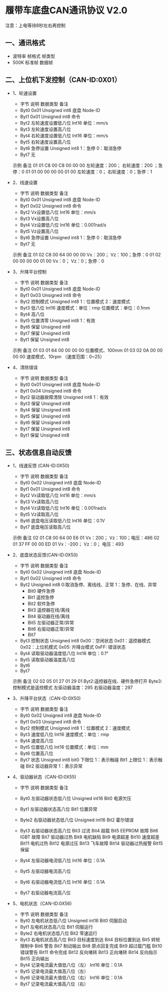 # 履带车底盘CAN通讯协议 V2.0

注意：上电等待8秒左右再控制

## 一、通讯格式

- 波特率	 帧格式	帧类型
- 500K	标准帧	数据帧

## 二、上位机下发控制（CAN-ID:0X01）

- 1、轮速设置
   - 字节	说明   	数据类型	        备注
   - Byt0	0x01	Unsigned int8	底盘 Node-ID
   - Byt1	0x01	Unsigned int8	命令
   - Byt2	左轮速度设置低八位  Int16	单位：mm/s
   - Byt3	左轮速度设置高八位		
   - Byt4	右轮速度设置低八位  Int16	单位：mm/s
   - Byt5	右轮速度设置高八位		
   - Byt6	急停设置	Unsigned int8	1：急停  0：取消急停
   - Byt7	无		

    示例	备注
    01 01 C8 00 C8 00 00 00	左轮速度：200； 右轮速度：200 ；急停：0
    01 01 00 00 00 00 01 00	左轮速度：0； 右轮速度：0；急停：1

- 2、线速设置
   - 字节	说明	数据类型	备注
   - Byt0	0x01	Unsigned int8	底盘 Node-ID
   - Byt1	0x02	Unsigned int8	命令
   - Byt2	Vx设置低八位	Int16	单位：mm/s
   - Byt3	Vx设置高八位		
   - Byt4	Vz设置低八位	Int16	单位：0.001rad/s
   - Byt5	Vz设置高八位		
   - Byt6	急停设置  Unsigned int8	1：急停  0：取消急停
   - Byt7	无		

    示例	备注
    01 02 C8 00 64 00 00 00	Vx：200； Vz：100；急停：0
    01 02 00 00 00 00 01 00	Vx：0； Vz：0；急停：0

- 3、升降平台控制
   - 字节	说明	数据类型	备注
   - Byt0	0x01	Unsigned int8	底盘 Node-ID
   - Byt1	0x03	Unsigned int8	命令
   - Byt2	控制模式	Unsigned int8	1：位置模式 2：速度模式
   - Byt3	低八位	Int16	        速度模式：单位：rmp 位置模式：单位：0.1mm
   - Byt4	高八位		
   - Byt5	位置清零	Unsigned int8	1：有效
   - Byt6	保留	Unsigned int8	
   - Byt7	保留  	Unsigned int8	
   - Byt1	保留	Unsigned int8	

    示例	备注
    01 03 01 64 00 00 00 00	位置模式、100mm
    01 03 02 0A 00 00 00 00	速度模式、10rpm （速度范围：0~25）

- 4、清除错误
   - 字节	说明	    数据类型	        备注
   - Byt0	0x01	Unsigned int8	底盘 Node-ID
   - Byt1	0x04	Unsigned int8	命令
   - Byt2	驱动器故障清除	Unsigned int8	1：有效
   - Byt3	保留	    Unsigned int8	
   - Byt4	保留	    Unsigned int8	
   - Byt5	保留  	   Unsigned int8	
   - Byt6	保留	    Unsigned int8	
   - Byt7	保留 	   Unsigned int8	
   - Byt1	保留	    Unsigned int8	

## 三、状态信息自动反馈

- 1、线速反馈  (CAN-ID:0X50)
   - 字节	说明	        数据类型	          备注
   - Byt0	0x02	  Unsigned int8	  底盘 Node-ID
   - Byt1	0x01	  Unsigned int8	     命令
   - Byt2	Vx读取低八位	Int16	     单位：mm/s
   - Byt3	Vx读取高八位		
   - Byt4	Vz读取低八位	Int16	     单位：0.001rad/s
   - Byt5	Vz读取高八位		
   - Byt6	底盘电压读取低八位 Int16	     单位：0.1V
   - Byt7	底盘电压读取高八位		

    示例	备注
    02 01 C8 00 64 00 E6 01	Vx：200； Vz：100；电压：486
    02 01 37 FF 00 00 ED 01	Vx：-200； Vz：0； 电压：493

- 2、底盘状态反馈(CAN-ID:0X50)
   - 字节	说明  	数据类型	        备注
   - Byt0	0x02	Unsigned int8	底盘 Node-ID
   - Byt1	0x02	Unsigned int8	命令
   - Byt2	        Unsigned int8	0:取消急停、离线线、正常 1：急停、在线、异常
      - Bit0	硬件急停
      - Bit1	遥控急停
      - Bit2	软件急停
      - Bit3	遥控器在线/离线
      - Bit4	驱动器在线/离线
      - Bit5	左驱动器正常/异常
      - Bit6	右驱动器正常/异常
      - Bit7	
   - Byt3	控制状态	Unsigned int8	0x00：空闲状态
                                        0x01：遥控器模式
                                        0x02：上位机模式
                                        0x05:  升降台模式
                                        0xFF:  错误状态
   - Byt4	读取驱动器温度低八位 Int16	单位：0.1°
   - Byt5	读取驱动器温度高八位		
   - Byt6			
   - Byt7			

    示例	备注
    02 02 05 01 27 01 29 01	Byt2:遥控器在线、硬件急停打开
    Byte3:控制模式是遥控模式
    左驱动器温度：295
    右驱动器温度：297

- 3、升降平台状态（CAN-ID:0X50)
   - 字节	说明	    数据类型	      备注
   - Byt0	0x02	Unsigned int8	底盘 Node-ID
   - Byt1	0x03	Unsigned int8	命令
   - Byt2	控制模式	Unsigned int8	1：位置模式 2：速度模式
   - Byt3	速度低八位	Int16	速度模式：单位：rmp
   - Byt4	速度高八位		
   - Byt5	位置低八位	Int16	位置模式：单位：mm
   - Byt6	位置高八位		
   - Byt7	状态	Unsigned int8	bit0	下限位	1：表示触碰
                                Bit1	上限位	1：表示触碰
                                Bit2	驱动器异常	1：表示异常

- 4、驱动器状态（CAN-ID:0X55)
   - 字节	说明             	数据类型	          备注
   - Byt0	左驱动器状态低八位	Unsigned int16	Bit0	电源欠压
   - Byt1	左驱动器状态高八位                        Bit1	位置异常
   - Byte2	右驱动器状态低八位	Unsigned int16  Bit2	霍尔错误
   - Byt3	右驱动器状态高八位                        Bit3	过流
                                                         Bit4	超载
                                                         Bit5	EEPROM 故障
                                                         Bit6	IGBT 故障
                                                         Bit7	驱动器过热
                                                         Bit8	电机缺陷
                                                         Bit9	电源超差
                                                         Bit10	速度超差
                                                         Bit11	电机过热
                                                         Bit12	电源过压
                                                         Bit13	飞车故障
                                                         Bit14	驱动器过热报警
                                                         Bit15	保留
		
   - Byt4	左驱动器电流低八位	Int16	单位：0.1A
   - Byt5	左驱动器电流高八位		
   - Byt6	右驱动器电流低八位	Int16	单位：0.1A
   - Byt7	右驱动器电流高八位		

- 5、电机状态（CAN-ID:0X56)
   - 字节	说明	            数据类型	               备注
   - Byt0	左电机状态低八位	Unsigned int16	Bit0	伺服启动
   - Byt1	左电机状态高八位                        Bit1	伺服运行
   - Byte2	右电机状态低八位                        Bit2	零速运行
   - Byt3	右电机状态高八位                        Bit3	目标速度到达
                                                       Bit4	目标位置到达
                                                       Bit5	转矩限制中
                                                       Bit6	警告
                                                       Bit7	制动输出
                                                       Bit8	原点回复完成
                                                       Bit9	超过载门槛
                                                       Bit10	错误警告
                                                       Bit11	命令完成
                                                       Bit12	反向堵转
                                                       Bit13	正向堵转
                                                       Bit14	反向指示
                                                       Bit15	正向输出
  - Byt4	记录电流最大值低八位（左）	Int16	单位：0.1A
  - Byt5	记录电流最大值高八位（左）		
  - Byt6	记录电流最大值低八位（右）	Int16	单位：0.1A
  - Byt7	记录电流最大值高八位（右）		


